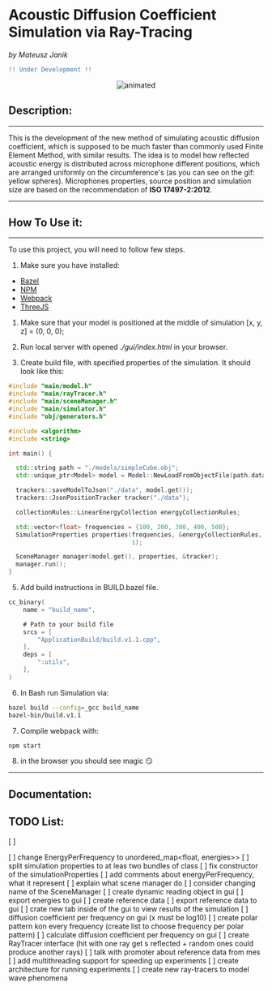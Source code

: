 # **Acoustic Diffusion Coefficient Simulation via Ray-Tracing**
*by Mateusz Janik*


```diff
!! Under Development !!
```

<p align="center">
<img src="githubContent/demo.gif" alt="animated" />
</p>


## Description:
---
This is the development of the new method of simulating acoustic diffusion coefficient, which is supposed to be much faster than commonly used Finite Element Method, with similar results. The idea is to model how reflected acoustic energy is distributed across microphone different positions, which are arranged uniformly on the circumference's (as you can see on the gif: yellow spheres). Microphones properties, source position and simulation size are based on the recommendation of **ISO 17497-2:2012**.

---

## How To Use it:

---

To use this project, you will need to follow few steps.

1. Make sure you have installed:
- [Bazel](https://bazel.build/)
- [NPM](https://www.npmjs.com/)
- [Webpack](https://webpack.js.org/)
- [ThreeJS](https://threejs.org/)

1. Make sure that your model is positioned at the middle of simulation [x, y, z] = (0, 0, 0);

2. Run local server with opened *./gui/index.html* in your browser.

3. Create build file, with specified properties of the simulation. It should look like this:

```cpp
#include "main/model.h"
#include "main/rayTracer.h"
#include "main/sceneManager.h"
#include "main/simulator.h"
#include "obj/generators.h"

#include <algorithm>
#include <string>

int main() {

  std::string path = "./models/simpleCube.obj";
  std::unique_ptr<Model> model = Model::NewLoadFromObjectFile(path.data());

  trackers::saveModelToJson("./data", model.get());
  trackers::JsonPositionTracker tracker("./data");

  collectionRules::LinearEnergyCollection energyCollectionRules;

  std::vector<float> frequencies = {100, 200, 300, 400, 500};
  SimulationProperties properties(frequencies, &energyCollectionRules, 500, 37,
                                  1);

  SceneManager manager(model.get(), properties, &tracker);
  manager.run();
}
```

5. Add build instructions in BUILD.bazel file.
```Go
cc_binary(
    name = "build_name",

    # Path to your build file
    srcs = [
        "ApplicationBuild/build.v1.1.cpp",
    ],
    deps = [
        ":utils",
    ],
)
```

6. In Bash run Simulation via:
```Bash
bazel build --config=_gcc build_name
bazel-bin/build.v1.1
```
7. Compile webpack with:
```Bash
npm start
```
8. in the browser you should see magic :smirk:

---

## Documentation:

## TODO List:
[ ]

[ ] change EnergyPerFrequency to unordered_map<float, energies>>
[ ] split simulation properties to at leas two bundles of class
[ ] fix constructor of the simulationProperties
[ ] add comments about energyPerFrequency, what it represent
[ ] explain what scene manager do
[ ] consider changing name of the SceneManager
[ ] create dynamic reading object in gui
[ ] export energies to gui
[ ] create reference data
[ ] export reference data to gui
[ ] crate new tab inside of the gui to view results of the simulation
[ ] diffusion coefficient per frequency on gui (x must be log10)
[ ] create polar pattern kon every frequency
 (create list to choose frequency per polar pattern)
[ ] calculate diffusion coefficient per frequency on gui
[ ] create RayTracer interface (hit with one ray get s reflected + random ones
could produce another rays)
[ ] talk with promoter about reference data from mes
[ ] add multithreading support for speeding up experiments
[ ] create architecture for running experiments
[ ] create new ray-tracers to model wave phenomena
